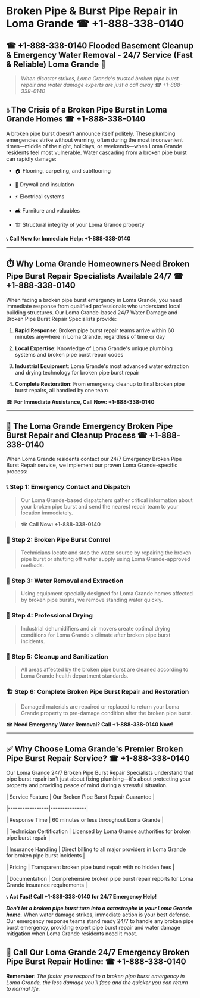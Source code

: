 # Broken Pipe & Burst Pipe Repair in Loma Grande ☎ +1-888-338-0140  
## ☎ +1-888-338-0140 Flooded Basement Cleanup & Emergency Water Removal - 24/7 Service (Fast & Reliable) Loma Grande 🚨  

> *When disaster strikes, Loma Grande's trusted broken pipe burst repair and water damage experts are just a call away ☎ +1-888-338-0140*  

## 💧 The Crisis of a Broken Pipe Burst in Loma Grande Homes ☎ +1-888-338-0140  

A broken pipe burst doesn't announce itself politely. These plumbing emergencies strike without warning, often during the most inconvenient times—middle of the night, holidays, or weekends—when Loma Grande residents feel most vulnerable. Water cascading from a broken pipe burst can rapidly damage:  

* 🏠 Flooring, carpeting, and subflooring  
* 🧱 Drywall and insulation  
* ⚡ Electrical systems  
* 🛋️ Furniture and valuables  
* 🏗️ Structural integrity of your Loma Grande property  

📞 **Call Now for Immediate Help: +1-888-338-0140**  

---  

## ⏱️ Why Loma Grande Homeowners Need Broken Pipe Burst Repair Specialists Available 24/7 ☎ +1-888-338-0140  

When facing a broken pipe burst emergency in Loma Grande, you need immediate response from qualified professionals who understand local building structures. Our Loma Grande-based 24/7 Water Damage and Broken Pipe Burst Repair Specialists provide:  

1. **Rapid Response**: Broken pipe burst repair teams arrive within 60 minutes anywhere in Loma Grande, regardless of time or day  
2. **Local Expertise**: Knowledge of Loma Grande's unique plumbing systems and broken pipe burst repair codes  
3. **Industrial Equipment**: Loma Grande's most advanced water extraction and drying technology for broken pipe burst repair  
4. **Complete Restoration**: From emergency cleanup to final broken pipe burst repairs, all handled by one team  

☎ **For Immediate Assistance, Call Now: +1-888-338-0140**  

---  

## 🔧 The Loma Grande Emergency Broken Pipe Burst Repair and Cleanup Process ☎ +1-888-338-0140  

When Loma Grande residents contact our 24/7 Emergency Broken Pipe Burst Repair service, we implement our proven Loma Grande-specific process:  

### 📞 Step 1: Emergency Contact and Dispatch  
> Our Loma Grande-based dispatchers gather critical information about your broken pipe burst and send the nearest repair team to your location immediately.  
> ☎ **Call Now: +1-888-338-0140**  

### 🚿 Step 2: Broken Pipe Burst Control  
> Technicians locate and stop the water source by repairing the broken pipe burst or shutting off water supply using Loma Grande-approved methods.  

### 🌊 Step 3: Water Removal and Extraction  
> Using equipment specially designed for Loma Grande homes affected by broken pipe bursts, we remove standing water quickly.  

### 💨 Step 4: Professional Drying  
> Industrial dehumidifiers and air movers create optimal drying conditions for Loma Grande's climate after broken pipe burst incidents.  

### 🧼 Step 5: Cleanup and Sanitization  
> All areas affected by the broken pipe burst are cleaned according to Loma Grande health department standards.  

### 🏗️ Step 6: Complete Broken Pipe Burst Repair and Restoration  
> Damaged materials are repaired or replaced to return your Loma Grande property to pre-damage condition after the broken pipe burst.  

☎ **Need Emergency Water Removal? Call +1-888-338-0140 Now!**  

---  

## ✅ Why Choose Loma Grande's Premier Broken Pipe Burst Repair Service? ☎ +1-888-338-0140  

Our Loma Grande 24/7 Broken Pipe Burst Repair Specialists understand that pipe burst repair isn't just about fixing plumbing—it's about protecting your property and providing peace of mind during a stressful situation.  

| Service Feature | Our Broken Pipe Burst Repair Guarantee |  
|-----------------|---------------|  
| Response Time | 60 minutes or less throughout Loma Grande |  
| Technician Certification | Licensed by Loma Grande authorities for broken pipe burst repair |  
| Insurance Handling | Direct billing to all major providers in Loma Grande for broken pipe burst incidents |  
| Pricing | Transparent broken pipe burst repair with no hidden fees |  
| Documentation | Comprehensive broken pipe burst repair reports for Loma Grande insurance requirements |  

📞 **Act Fast! Call +1-888-338-0140 for 24/7 Emergency Help!**  

***Don't let a broken pipe burst turn into a catastrophe in your Loma Grande home.*** When water damage strikes, immediate action is your best defense. Our emergency response teams stand ready 24/7 to handle any broken pipe burst emergency, providing expert pipe burst repair and water damage mitigation when Loma Grande residents need it most.  

## 📱 Call Our Loma Grande 24/7 Emergency Broken Pipe Burst Repair Hotline: ☎ +1-888-338-0140  

**Remember**: *The faster you respond to a broken pipe burst emergency in Loma Grande, the less damage you'll face and the quicker you can return to normal life.*